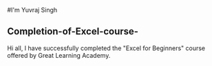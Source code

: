 #I'm Yuvraj Singh 
## Completion-of-Excel-course-
Hi all,  I have successfully completed the "Excel for Beginners" course offered by Great Learning Academy.

